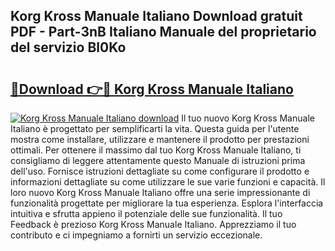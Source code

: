 ## Korg Kross Manuale Italiano Download gratuit PDF - Part-3nB Italiano Manuale del proprietario del servizio Bl0Ko

# <h2><a href="http://dfeuc3.blite.top/?on=Korg+Kross+Manuale+Italiano">🔗Download 👉🔴 Korg Kross Manuale Italiano</a></h2>

[![Korg Kross Manuale Italiano download](https://i.imgur.com/lujVjoI.png)](http://dfeuc3.blite.top/?on=Korg+Kross+Manuale+Italiano)
Il tuo nuovo Korg Kross Manuale Italiano è progettato per semplificarti la vita. Questa guida per l'utente mostra come installare, utilizzare e mantenere il prodotto per prestazioni ottimali. Per ottenere il massimo dal tuo Korg Kross Manuale Italiano, ti consigliamo di leggere attentamente questo Manuale di istruzioni prima dell'uso. Fornisce istruzioni dettagliate su come configurare il prodotto e informazioni dettagliate su come utilizzare le sue varie funzioni e capacità. Il loro nuovo Korg Kross Manuale Italiano offre una serie impressionante di funzionalità progettate per migliorare la tua esperienza. Esplora l'interfaccia intuitiva e sfrutta appieno il potenziale delle sue funzionalità. Il tuo Feedback è prezioso Korg Kross Manuale Italiano. Apprezziamo il tuo contributo e ci impegniamo a fornirti un servizio eccezionale.
